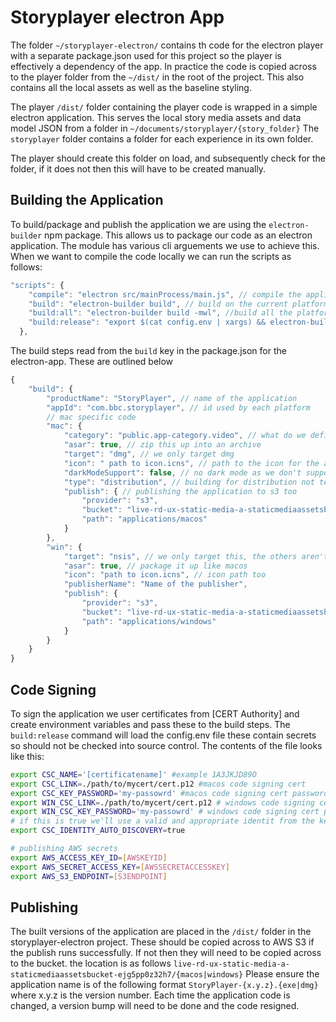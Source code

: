 # Storyplayer electron App

The folder  `~/storyplayer-electron/` contains th code for the electron player with a separate package.json used for this project so the player is effectively a dependency of the app. In practice the code is copied across to the player folder from the `~/dist/` in the root of the project. This also contains all the local assets as well as the baseline styling.

The player `/dist/` folder containing the player code is wrapped in a simple electron application. This serves the local story media assets and data model JSON from a folder in `~/documents/storyplayer/{story_folder}` The `storyplayer` folder contains a folder for each experience in its own folder.

The player should create this folder on load, and subsequently check for the folder, if it does not then this will have to be created manually. 

## Building the Application

To build/package and publish the application we are using the `electron-builder` npm package. This allows us to package our code as an electron application. The module has various cli arguements we use to achieve this. When we want to compile the code locally we can run the scripts as follows:

```js
"scripts": {
    "compile": "electron src/mainProcess/main.js", // compile the application
    "build": "electron-builder build", // build on the current platform
    "build:all": "electron-builder build -mwl", //build all the platforms
    "build:release": "export $(cat config.env | xargs) && electron-builder build -mwl" // create the release version with code signing
  },
```

The build steps read from the `build` key in the package.json for the electron-app. These are outlined below
```js
{
    "build": {
        "productName": "StoryPlayer", // name of the application
        "appId": "com.bbc.storyplayer", // id used by each platform
        // mac specific code
        "mac": {
            "category": "public.app-category.video", // what do we define our app as for apple to sort
            "asar": true, // zip this up into an archive
            "target": "dmg", // we only target dmg
            "icon": " path to icon.icns", // path to the icon for the application
            "darkModeSupport": false, // no dark mode as we don't support it in the player
            "type": "distribution", // building for distribution not testing
            "publish": { // publishing the application to s3 too
                "provider": "s3",
                "bucket": "live-rd-ux-static-media-a-staticmediaassetsbucket-ejg5pp0z32h7",
                "path": "applications/macos"
            }
        },
        "win": {
            "target": "nsis", // we only target this, the others aren't needed
            "asar": true, // package it up like macos
            "icon": "path to icon.icns", // icon path too
            "publisherName": "Name of the publisher",
            "publish": {
                "provider": "s3",
                "bucket": "live-rd-ux-static-media-a-staticmediaassetsbucket-ejg5pp0z32h7",
                "path": "applications/windows"
            }
        }
    }
}
```

## Code Signing

To sign the application we user certificates from [CERT Authority] and create environment variables and pass these to the build steps. The `build:release` command will load the config.env file these contain secrets so should not be checked into source control. The contents of the file looks like this: 
```bash
export CSC_NAME='[certificatename]' #example 1A3JKJD89O
export CSC_LINK=./path/to/mycert/cert.p12 #macos code signing cert
export CSC_KEY_PASSWORD='my-passowrd' #macos code signing cert password
export WIN_CSC_LINK=./path/to/mycert/cert.p12 # windows code signing cert 
export WIN_CSC_KEY_PASSWORD='my-passowrd' # windows code signing cert password
# if this is true we'll use a valid and appropriate identit from the keychain in macos
export CSC_IDENTITY_AUTO_DISCOVERY=true 

# publishing AWS secrets
export AWS_ACCESS_KEY_ID=[AWSKEYID] 
export AWS_SECRET_ACCESS_KEY=[AWSSECRETACCESSKEY]
export AWS_S3_ENDPOINT=[S3ENDPOINT]
```

## Publishing

The built versions of the application are placed in the `/dist/` folder in the storyplayer-electron project. These should be copied across to AWS S3 if the publish runs successfully. If not then they will need to be copied across to the bucket. the location is as follows `live-rd-ux-static-media-a-staticmediaassetsbucket-ejg5pp0z32h7/{macos|windows}` Please ensure the application name is of the following format `StoryPlayer-{x.y.z}.{exe|dmg}` where x.y.z is the version number. Each time the application code is changed, a version bump will need to be done and the code resigned. 
